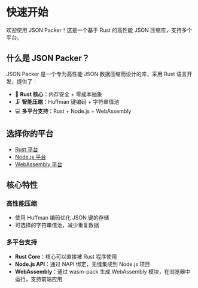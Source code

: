 # 快速开始

欢迎使用 JSON Packer！这是一个基于 Rust 的高性能 JSON 压缩库，支持多个平台。

## 什么是 JSON Packer？

JSON Packer 是一个专为高性能 JSON 数据压缩而设计的库，采用 Rust 语言开发，提供了：

- 🦀 **Rust 核心**：内存安全 + 零成本抽象
- 🗜️ **智能压缩**：Huffman 键编码 + 字符串值池
- 💻 **多平台支持**：Rust + Node.js + WebAssembly

## 选择你的平台

 - [Rust 平台](../platform/rust)
 - [Node.js 平台](../platform/node)
 - [WebAssembly 平台](../platform/wasm)

## 核心特性

### 高性能压缩
- 使用 Huffman 编码优化 JSON 键的存储
- 可选择的字符串值池，减少重复数据

### 多平台支持
- **Rust Core**：核心可以直接被 Rust 程序使用
- **Node.js API**：通过 NAPI 绑定，无缝集成到 Node.js 项目
- **WebAssembly**：通过 wasm-pack 生成 WebAssembly 模块，在浏览器中运行，支持前端应用